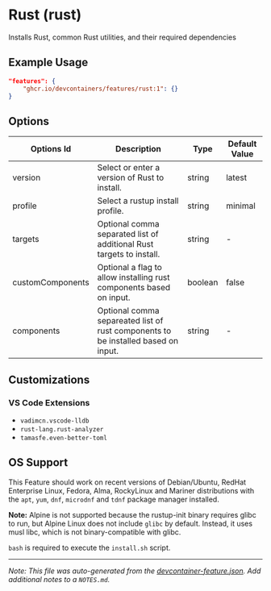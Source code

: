 
# Rust (rust)

Installs Rust, common Rust utilities, and their required dependencies

## Example Usage

```json
"features": {
    "ghcr.io/devcontainers/features/rust:1": {}
}
```

## Options

| Options Id | Description | Type | Default Value |
|-----|-----|-----|-----|
| version | Select or enter a version of Rust to install. | string | latest |
| profile | Select a rustup install profile. | string | minimal |
| targets | Optional comma separated list of additional Rust targets to install. | string | - |
| customComponents | Optional a flag to allow installing rust components based on input. | boolean | false |
| components | Optional comma separeated list of rust components to be installed based on input. | string | - |

## Customizations

### VS Code Extensions

- `vadimcn.vscode-lldb`
- `rust-lang.rust-analyzer`
- `tamasfe.even-better-toml`



## OS Support

This Feature should work on recent versions of Debian/Ubuntu, RedHat Enterprise Linux, Fedora, Alma, RockyLinux 
and Mariner distributions with the `apt`, `yum`, `dnf`, `microdnf` and `tdnf` package manager installed.


**Note:** Alpine is not supported because the rustup-init binary requires glibc to run, but Alpine Linux does not include `glibc` 
by default. Instead, it uses musl libc, which is not binary-compatible with glibc.

`bash` is required to execute the `install.sh` script.


---

_Note: This file was auto-generated from the [devcontainer-feature.json](https://github.com/devcontainers/features/blob/main/src/rust/devcontainer-feature.json).  Add additional notes to a `NOTES.md`._
